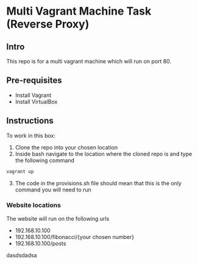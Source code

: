 # Multi Vagrant Machine Task (Reverse Proxy)

## Intro
This repo is for a multi vagrant machine which will run on port 80.

## Pre-requisites
- Install Vagrant
- Install VirtualBox

## Instructions
To work in this box:
1. Clone the repo into your chosen location
2. Inside bash navigate to the location where the cloned repo is and type the following command

```bash
vagrant up
```
3. The code in the provisions.sh file should mean that this is the only command you will need to run

### Website locations
The website will run on the following urls
- 192.168.10.100
- 192.168.10.100/fibonacci/{your chosen number}
- 192.168.10.100/posts

dasdsdadsa
